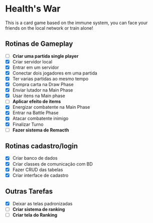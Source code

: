 # Health's War
This is a card game based on the immune system, you can face your friends on the local network or train alone!

## Rotinas de Gameplay
-  [ ] **Criar uma partida single player**
-  [x] Criar servidor local
-  [x] Entrar em um servidor
-  [x] Conectar dois jogadores em uma partida
-  [x] Ter varias partidas ao mesmo tempo
-  [x] Compra carta na Draw Phase
-  [x] Enviar lutador na Main Phase
-  [x] Usar itens na Main phase
-  [ ] **Aplicar efeito de items**
-  [x] Energizar combatente na Main Phase
-  [x] Entrar na Battle Phase
-  [x] Atacar combatente inimigo
-  [x] Finalizar Turno
-  [ ] **Fazer sistema de Remacth**

## Rotinas cadastro/login
- [x] Criar banco de dados
- [x] Criar classes de comunicação com BD
- [x] Fazer CRUD das tabelas
- [x] Criar interface de cadastro

## Outras Tarefas
- [x] Deixar as telas padronizadas
- [ ] **Criar sistema de ranking**
- [ ] **Criar tela do Ranking**
